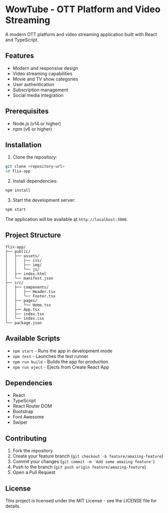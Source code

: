 # WowTube - OTT Platform and Video Streaming

A modern OTT platform and video streaming application built with React and TypeScript.

## Features

- Modern and responsive design
- Video streaming capabilities
- Movie and TV show categories
- User authentication
- Subscription management
- Social media integration

## Prerequisites

- Node.js (v14 or higher)
- npm (v6 or higher)

## Installation

1. Clone the repository:
```bash
git clone <repository-url>
cd flix-app
```

2. Install dependencies:
```bash
npm install
```

3. Start the development server:
```bash
npm start
```

The application will be available at `http://localhost:3000`.

## Project Structure

```
flix-app/
├── public/
│   ├── assets/
│   │   ├── css/
│   │   ├── img/
│   │   └── js/
│   ├── index.html
│   └── manifest.json
├── src/
│   ├── components/
│   │   ├── Header.tsx
│   │   └── Footer.tsx
│   ├── pages/
│   │   └── Home.tsx
│   ├── App.tsx
│   ├── index.tsx
│   └── index.css
└── package.json
```

## Available Scripts

- `npm start` - Runs the app in development mode
- `npm test` - Launches the test runner
- `npm run build` - Builds the app for production
- `npm run eject` - Ejects from Create React App

## Dependencies

- React
- TypeScript
- React Router DOM
- Bootstrap
- Font Awesome
- Swiper

## Contributing

1. Fork the repository
2. Create your feature branch (`git checkout -b feature/amazing-feature`)
3. Commit your changes (`git commit -m 'Add some amazing feature'`)
4. Push to the branch (`git push origin feature/amazing-feature`)
5. Open a Pull Request

## License

This project is licensed under the MIT License - see the LICENSE file for details.
